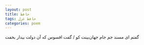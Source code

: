 ```yaml
---
layout: post
title: حافظ
tags: حافظ غزل
categories: poem
---
```


گفتم ای مسند جم جام جهان‌بینت کو / گفت افسوس که آن دولت بیدار بخفت